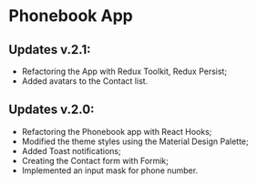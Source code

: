 # Phonebook App

## Updates v.2.1:

- Refactoring the App with Redux Toolkit, Redux Persist;
- Added avatars to the Contact list.

## Updates v.2.0:

- Refactoring the Phonebook app with React Hooks;
- Modified the theme styles using the Material Design Palette;
- Added Toast notifications;
- Creating the Contact form with Formik;
- Implemented an input mask for phone number.
